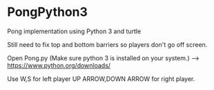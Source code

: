 # PongPython3
Pong implementation using Python 3 and turtle

Still need to fix top and bottom barriers so players don't go off screen. 

Open Pong.py (Make sure python 3 is installed on your system.)
--> https://www.python.org/downloads/

Use W,S for left player UP ARROW,DOWN ARROW for right player.

